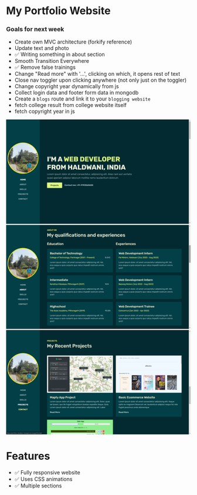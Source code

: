 # My Portfolio Website

### Goals for next week

- Create own MVC architecture (forkify reference)
- Update text and photo
- ✅ Writing something in about section
- Smooth Transition Everywhere
- ✅ Remove false trainings
- Change "Read more" with '...', clicking on which, it opens rest of text
- Close nav toggler upon clicking anywhere (not only just on the toggler)
- Change copyright year dynamically from js
- Collect login data and footer form data in mongodb
- Create a `blogs` route and link it to your `blogging website`
- fetch college result from college website itself
- fetch copyright year in js

<img src = "./src/images/this_project/1.png">
<img src = "./src/images/this_project/2.png">
<img src = "./src/images/this_project/3.png">

# Features

- ✅ Fully responsive website
- ✅ Uses CSS animations
- ✅ Multiple sections
